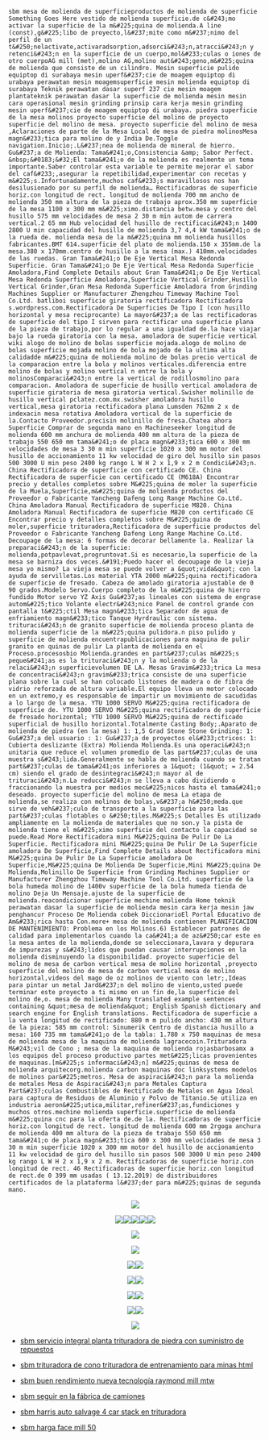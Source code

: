 
```
sbm mesa de molienda de superficieproductos de molienda de superficie Something Goes Here vestido de molienda superficie.de c&#243;mo activar la superficie de la m&#225;quina de molienda.A line (const),g&#225;libo de proyecto,l&#237;mite como m&#237;nimo del perfil de un t&#250;nelactivate,activaradsorption,adsorci&#243;n,atracci&#243;n y retenci&#243;n en la superficie de un cuerpo,mol&#233;culas o iones de otro cuerpoAG mill (met),molino AG,molino aut&#243;geno,m&#225;quina de molienda que consiste de un cilindro. Mesin superficie pulido equiptop di surabaya mesin uperf&#237;cie de moagem equiptop di urabaya perawatan mesin moagemsuperficie mesin molienda equiptop di surabaya Teknik perawatan dasar superf 237 cie mesin moagem plantateknik perawatan dasar la superficie de molienda mesin mesin cara operasional mesin grinding prinsip cara kerja mesin grinding mesin uperf&#237;cie de moagem equiptop di urabaya. piedra superficie de la mesa molinos proyecto superficie del molino de proyecto superficie del molino de mesa. proyecto superficie del molino de mesa ,Aclaraciones de parte de la Mesa Local de mesa de piedra molinosMesa magn&#233;tica para molino de y India De.Toggle navigation.Inicio;.L&#237;nea de molienda de mineral de hierro. Gu&#237;a de Molienda: Tama&#241;o,Consistencia &amp; Sabor Perfect. &nbsp;&#0183;&#32;El tama&#241;o de la molienda es realmente un tema importante.Saber controlar esta variable te permite mejorar el sabor del caf&#233;,asegurar la repetibilidad,experimentar con recetas y m&#225;s.Infortunadamente,muchos caf&#233;s maravillosos nos han desilusionado por su perfil de molienda… Rectificadoras de superficie horiz.con longitud de rect. longitud de molienda 700 mm ancho de molienda 350 mm altura de la pieza de trabajo aprox.350 mm superficie de la mesa 1100 x 300 mm m&#225;ximo.distancia betw.mesa y centro del husillo 575 mm velocidades de mesa 2 30 m min autom de carrera vertical.2 65 mm Hub velocidad del husillo de rectificaci&#243;n 1400 2800 U min capacidad del husillo de molienda 3,7 4,4 kW tama&#241;o de la rueda de. molienda mesa de la m&#225;quina mm molienda husillos fabricantes.BMT 614.superficie del plato de molienda.150 x 355mm.de la mesa.380 x 170mm.centro de husillo a la mesa (max.) 410mm.velocidades de las ruedas. Gran Tama&#241;o De Eje Vertical Mesa Redonda Superficie. Gran Tama&#241;o De Eje Vertical Mesa Redonda Superficie Amoladora,Find Complete Details about Gran Tama&#241;o De Eje Vertical Mesa Redonda Superficie Amoladora,Superficie Vertical Grinder,Husillo Vertical Grinder,Gran Mesa Redonda Superficie Amoladora from Grinding Machines Supplier or Manufacturer Zhengzhou Timeway Machine Tool Co.Ltd. batliboi superficie giratoria rectificadora Rectificadora s.wordpress.com.Rectificadora De Superficies De Tipo I (con husillo horizontal y mesa reciprocante) La mayor&#237;a de las rectificadoras de superficie del tipo I sirven para rectificar una superficie plana de la pieza de trabajo,por lo regular a una igualdad de.la hace viajar bajo la rueda giratoria con la mesa. amoladora de superficie vertical wiki alogo de molino de bolas superficie mojada.alogo de molino de bolas superficie mojada molino de bola mojado de la ultima alta calidadde m&#225;quina de molienda molino de bolas precio vertical de la comparacion entre la bola y molinos verticales.diferencia entre molino de bolas y molino vertical n entre la bola y molinosComparaci&#243;n entre la vertical de rodillosmolino para comparacion. Amoladora de superficie de husillo vertical amoladora de superficie giratoria de mesa giratoria vertical.Swisher molinillo de husillo vertical pclatez.com.mx.swisher amoladora husillo vertical,mesa giratoria rectificadora plana Lumsden 762mm 2 x de indexacin mesa rotativa Amoladora vertical de la superficie de la.Contacto Proveedor.precisin molinillo de fresa.Chatea ahora Superficie Comprar de segunda mano en Machineseeker longitud de molienda 600 mm anchura de molienda 400 mm altura de la pieza de trabajo 550 650 mm tama&#241;o de placa magn&#233;tica 600 x 300 mm velocidades de mesa 3 30 m min superficie 1020 x 300 mm motor del husillo de accionamiento 11 kw velocidad de giro del husillo sin pasos 500 3000 U min peso 2400 kg rango L W H 2 x 1,9 x 2 m Condici&#243;n. China Rectificadora de superficie con certificado CE. China Rectificadora de superficie con certificado CE (M618A) Encontrar precio y detalles completos sobre M&#225;quina de moler la superficie de la Muela,Superficie,m&#225;quina de molienda productos del Proveedor o Fabricante Yancheng Dafeng Long Range Machine Co.Ltd. China Amoladora Manual Rectificadora de superficie M820. China Amoladora Manual Rectificadora de superficie M820 con certificado CE Encontrar precio y detalles completos sobre M&#225;quina de moler,superficie trituradora,Rectificadora de superficie productos del Proveedor o Fabricante Yancheng Dafeng Long Range Machine Co.Ltd. Decoupage de la mesa: 6 formas de decorar bellamente la. Realizar la preparaci&#243;n de la superficie: molienda,potpavlevat,progruntovat.Si es necesario,la superficie de la mesa se barniza dos veces.&#191;Puedo hacer el decoupage de la vieja mesa yo mismo? La vieja mesa se puede volver a &quot;vida&quot; con la ayuda de servilletas.Los material YTA 2000 m&#225;quina rectificadora de superficie de fresado. Cabeza de amolado giratoria ajustable de 0 90 grados.Modelo Servo.Cuerpo completo de la m&#225;quina de hierro fundido Motor servo YZ Axis Gu&#237;as lineales con sistema de engrase autom&#225;tico Volante electr&#243;nico Panel de control grande con pantalla t&#225;ctil Mesa magn&#233;tica Separador de agua de enfriamiento magn&#233;tico Tanque Hyrdraulic con sistema. trituraci&#243;n de granito superficie de molienda proceso planta de molienda superficie de la m&#225;quina pulidora.n piso pulido y superficie de molienda encuentrapublicaciones para maquina de pulir granito en quinas de pulir La planta de molienda en el Proceso.procesosbio Molienda.grandes en part&#237;culas m&#225;s peque&#241;as es la trituraci&#243;n y la molienda o de la relaci&#243;n superficievolumen DE LA. Mesas Gravim&#233;trica La mesa de concentraci&#243;n gravim&#233;trica consiste de una superficie plana sobre la cual se han colocado listones de madera o de fibra de vidrio reforzada de altura variable.El equipo lleva un motor colocado en un extremo,y es responsable de impartir un movimiento de sacudidas a lo largo de la mesa. YTU 1000 SERVO M&#225;quina rectificadora de superficie de. YTU 1000 SERVO M&#225;quina rectificadora de superficie de fresado horizontal; YTU 1000 SERVO M&#225;quina de rectificado superficial de husillo horizontal.Totalmente Casting Body;.Aparato de molienda de piedra (en la mesa) 1: 1,5 Grad Stone Stone Grinding: 1: Gu&#237;a del usuario : 1: Gu&#237;a de proyectos el&#233;ctricos: 1: Cubierta deslizante (Extra) Molienda Molienda.Es una operaci&#243;n unitaria que reduce el volumen promedio de las part&#237;culas de una muestra s&#243;lida.Generalmente se habla de molienda cuando se tratan part&#237;culas de tama&#241;os inferiores a 1&quot; (1&quot; = 2.54 cm) siendo el grado de desintegraci&#243;n mayor al de trituraci&#243;n.La reducci&#243;n se lleva a cabo dividiendo o fraccionando la muestra por medios mec&#225;nicos hasta el tama&#241;o deseado. proyecto superficie del molino de mesa La etapa de molienda,se realiza con molinos de bolas,v&#237;a h&#250;meda.que sirve de veh&#237;culo de transporte a la superficie para las part&#237;culas flotables o &#250;tiles.M&#225;s Detalles Es utilizado ampliamente en la molienda de materiales que no son.y la pista de molienda tiene el m&#225;ximo superficie del contacto la capacidad se puede.Read More Rectificadora mini M&#225;quina De Pulir De La Superficie. Rectificadora mini M&#225;quina De Pulir De La Superficie amoladora De Superficie,Find Complete Details about Rectificadora mini M&#225;quina De Pulir De La Superficie amoladora De Superficie,M&#225;quina De Molienda De Superficie,Mini M&#225;quina De Molienda,Molinillo De Superficie from Grinding Machines Supplier or Manufacturer Zhengzhou Timeway Machine Tool Co.Ltd. superficie de la bola humeda molino de 1400v superficie de la bola humeda tienda de molino Deja Un Mensaje.ajuste de la superficie de molienda.reacondicionar superficie mechine molienda Home teknik perawatan dasar la superficie de molienda mesin cara kerja mesin jaw penghancur Proceso De Molienda cobek DiccionarioEl Portal Educativo de Am&#233;rica hasta Con.more+ mesa de molienda contienen PLANIFICACION DE MANTENIMIENTO: Problema en los Molinos.6) Establecer patrones de calidad para implementarlos cuando la ca&#241;a de az&#250;car este en la mesa antes de la molienda,donde se seleccionara,lavara y depurara de impurezas y s&#243;lidos que puedan causar interrupciones en la molienda disminuyendo la disponibilidad. proyecto superficie del molino de mesa de carbon vertical mesa de molino horizontal ,proyecto superficie del molino de mesa de carbon vertical mesa de molino horizontal,videos del mago de oz molinos de viento con letr;,Ideas para pintar un metal Jard&#237;n del molino de viento,usted puede terminar este proyecto a ti mismo en un fin de,la superficie del molino de,o. mesa de molienda Many translated example sentences containing &quot;mesa de molienda&quot; English Spanish dictionary and search engine for English translations. Rectificadora de superficie a la venta longitud de rectificado: 880 m m pulido ancho: 430 mm altura de la pieza: 585 mm control: Sinumerik Centro de distancia husillo a mesa: 160 735 mm tama&#241;o de la tabla: 1.780 x 750 maquinas de mesa de molienda mesa de la maquina de molienda lagracecoin.Trituradora M&#243;vil de Cono ; mesa de la maquina de molienda rojasbarbosamx a los equipos del proceso productivo partes met&#225;licas provenientes de maquinas.[m&#225;s informaci&#243;n] m&#225;quinas de mesa de molienda arquitecorg.molienda carbon maquinas doc linksystems modelos de molinos par&#225;metros. Mesa de aspiraci&#243;n para la molienda de metales Mesa de Aspiraci&#243;n para Metales Captura Part&#237;culas Combustibles de Rectificado de Metales en Agua Ideal para captura de Residuos de Aluminio y Polvo de Titanio.Se utiliza en industria aeron&#225;utica,militar,refiner&#237;as,fundiciones y muchos otros.mechine molienda superficie.superficie de molienda m&#225;quina cnc para la oferta de.de la. Rectificadoras de superficie horiz.con longitud de rect. longitud de molienda 600 mm 2rgoga anchura de molienda 400 mm altura de la pieza de trabajo 550 650 mm tama&#241;o de placa magn&#233;tica 600 x 300 mm velocidades de mesa 3 30 m min superficie 1020 x 300 mm motor del husillo de accionamiento 11 kw velocidad de giro del husillo sin pasos 500 3000 U min peso 2400 kg rango L W H 2 x 1,9 x 2 m. Rectificadoras de superficie horiz.con longitud de rect. 46 Rectificadoras de superficie horiz.con longitud de rect.de 0 399 mm usadas ( 13.12.2019) de distribuidores certificados de la plataforma l&#237;der para m&#225;quinas de segunda mano. 
```

<div align="center">

<a href="https://es-crusher.shibang-china.com/github&k=sbm+mesa+de+molienda+de+superficie"><img src="https://static.shibang-china.com/es/crusher/logo.jpg"></a>

<a href="https://es-crusher.shibang-china.com/github&k=sbm+mesa+de+molienda+de+superficie"><img src="https://static.shibang-china.com/es/crusher/index.jpg"></a><a href="https://es-crusher.shibang-china.com/material.htmlgithub&k=sbm+mesa+de+molienda+de+superficie"><img src="https://static.shibang-china.com/es/crusher/material.jpg"></a><a href="https://es-crusher.shibang-china.com/application.htmlgithub&k=sbm+mesa+de+molienda+de+superficie"><img src="https://static.shibang-china.com/es/crusher/application.jpg"></a><a href="https://es-crusher.shibang-china.com/aboutus.htmlgithub&k=sbm+mesa+de+molienda+de+superficie"><img src="https://static.shibang-china.com/es/crusher/aboutus.jpg"></a><a href="https://es-crusher.shibang-china.com/contact.htmlgithub&k=sbm+mesa+de+molienda+de+superficie"><img src="https://static.shibang-china.com/es/crusher/contact.jpg"></a>

<a href="https://es-crusher.shibang-china.com/github&k=sbm+mesa+de+molienda+de+superficie"><img src="https://static.shibang-china.com/es/crusher/banner.jpg"></a>

<a href="https://swt.shibang-china.com/github&k=sbm+mesa+de+molienda+de+superficie"><img src="https://static.shibang-china.com/es/crusher/text.jpg"></a>

<a href="https://swt.shibang-china.com/github&k=sbm+mesa+de+molienda+de+superficie"><img src="https://static.shibang-china.com/es/crusher/chat.jpg"></a><a href="https://es-crusher.shibang-china.com/contact.htmlgithub&k=sbm+mesa+de+molienda+de+superficie"><img src="https://static.shibang-china.com/es/crusher/message.jpg"></a>

<a href="https://es-crusher.shibang-china.com/products/pe.htmlgithub&k=sbm+mesa+de+molienda+de+superficie"><img src="https://static.shibang-china.com/es/crusher/pe.jpg"></a><a href="https://es-crusher.shibang-china.com/products/pf.htmlgithub&k=sbm+mesa+de+molienda+de+superficie"><img src="https://static.shibang-china.com/es/crusher/pf.jpg"></a>

<a href="https://es-crusher.shibang-china.com/products/hpt.htmlgithub&k=sbm+mesa+de+molienda+de+superficie"><img src="https://static.shibang-china.com/es/crusher/hpt.jpg"></a><a href="https://es-crusher.shibang-china.com/products/vsi.htmlgithub&k=sbm+mesa+de+molienda+de+superficie"><img src="https://static.shibang-china.com/es/crusher/vsi.jpg"></a>

<a href="https://es-crusher.shibang-china.com/products/klv.htmlgithub&k=sbm+mesa+de+molienda+de+superficie"><img src="https://static.shibang-china.com/es/crusher/klv.jpg"></a><a href="https://es-crusher.shibang-china.com/products/portable.htmlgithub&k=sbm+mesa+de+molienda+de+superficie"><img src="https://static.shibang-china.com/es/crusher/portable.jpg"></a>

<a href="https://swt.shibang-china.com/github&k=sbm+mesa+de+molienda+de+superficie"><img src="https://static.shibang-china.com/es/crusher/case.jpg"></a>

</div>


* [sbm servicio integral planta trituradora de piedra con suministro de repuestos](sbm%20servicio%20integral%20planta%20trituradora%20de%20piedra%20con%20suministro%20de%20repuestos.md)

* [sbm trituradora de cono trituradora de entrenamiento para minas html](sbm%20trituradora%20de%20cono%20trituradora%20de%20entrenamiento%20para%20minas%20html.md)

* [sbm buen rendimiento nueva tecnología raymond mill mtw](sbm%20buen%20rendimiento%20nueva%20tecnolog%C3%ADa%20raymond%20mill%20mtw.md)

* [sbm seguir en la fábrica de camiones](sbm%20seguir%20en%20la%20f%C3%A1brica%20de%20camiones.md)

* [sbm harris auto salvage 4 car stack en trituradora](sbm%20harris%20auto%20salvage%204%20car%20stack%20en%20trituradora.md)

* [sbm harga face mill 50](sbm%20harga%20face%20mill%2050.md)